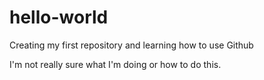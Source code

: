# hello-world
Creating my first repository and learning how to use Github

I'm not really sure what I'm doing or how to do this.
